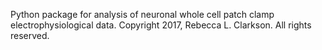 Python package for analysis of neuronal whole cell patch clamp electrophysiological data. 
Copyright 2017, Rebecca L. Clarkson. All rights reserved.

